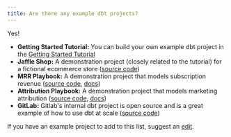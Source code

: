 ```yaml
---
title: Are there any example dbt projects?
---
```


Yes!
* **Getting Started Tutorial:** You can build your own example dbt project in the [Getting Started Tutorial](tutorial/1-setting-up.md)
* **Jaffle Shop:** A demonstration project (closely related to the tutorial) for a fictional ecommerce store ([source code](https://github.com/fishtown-analytics/jaffle_shop))
* **MRR Playbook:** A demonstration project that models subscription revenue ([source code](https://github.com/fishtown-analytics/mrr-playbook), [docs](https://www.getdbt.com/mrr-playbook/#!/overview))
* **Attribution Playbook:** A demonstration project that models marketing attribution  ([source code](https://github.com/fishtown-analytics/attribution-playbook), [docs](https://www.getdbt.com/attribution-playbook/#!/overview))
* **GitLab:** Gitlab's internal dbt project is open source and is a great example of how to use dbt at scale ([source code](https://gitlab.com/gitlab-data/analytics/-/tree/master/transform/snowflake-dbt))

If you have an example project to add to this list, suggest an [edit](https://github.com/fishtown-analytics/docs.getdbt.com/edit/master/website/docs/faqs/example-projects.md).
